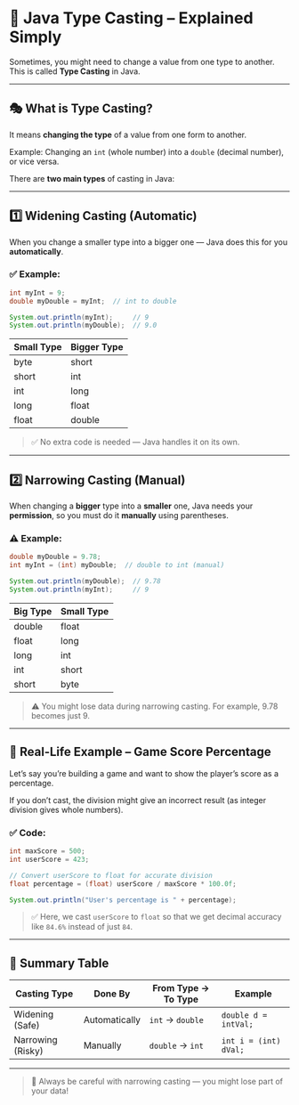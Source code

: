 
# 🔄 Java Type Casting – Explained Simply

Sometimes, you might need to change a value from one type to another. This is called **Type Casting** in Java.

---

## 🎭 What is Type Casting?

It means **changing the type** of a value from one form to another.

Example: Changing an `int` (whole number) into a `double` (decimal number), or vice versa.

There are **two main types** of casting in Java:

---

## 1️⃣ Widening Casting (Automatic)

When you change a smaller type into a bigger one — Java does this for you **automatically**.

### ✅ Example:
```java
int myInt = 9;
double myDouble = myInt;  // int to double

System.out.println(myInt);     // 9
System.out.println(myDouble);  // 9.0
````

| Small Type | Bigger Type |
| ---------- | ----------- |
| byte       | short       |
| short      | int         |
| int        | long        |
| long       | float       |
| float      | double      |

> ✅ No extra code is needed — Java handles it on its own.

---

## 2️⃣ Narrowing Casting (Manual)

When changing a **bigger** type into a **smaller** one, Java needs your **permission**, so you must do it **manually** using parentheses.

### ⚠️ Example:

```java
double myDouble = 9.78;
int myInt = (int) myDouble;  // double to int (manual)

System.out.println(myDouble);  // 9.78
System.out.println(myInt);     // 9
```

| Big Type | Small Type |
| -------- | ---------- |
| double   | float      |
| float    | long       |
| long     | int        |
| int      | short      |
| short    | byte       |

> ⚠️ You might lose data during narrowing casting. For example, 9.78 becomes just 9.

---

## 🧠 Real-Life Example – Game Score Percentage

Let’s say you’re building a game and want to show the player’s score as a percentage.

If you don’t cast, the division might give an incorrect result (as integer division gives whole numbers).

### ✅ Code:

```java
int maxScore = 500;
int userScore = 423;

// Convert userScore to float for accurate division
float percentage = (float) userScore / maxScore * 100.0f;

System.out.println("User's percentage is " + percentage);
```

> ✅ Here, we cast `userScore` to `float` so that we get decimal accuracy like `84.6%` instead of just `84`.

---

## 📌 Summary Table

| Casting Type      | Done By       | From Type → To Type | Example               |
| ----------------- | ------------- | ------------------- | --------------------- |
| Widening (Safe)   | Automatically | `int` → `double`    | `double d = intVal;`  |
| Narrowing (Risky) | Manually      | `double` → `int`    | `int i = (int) dVal;` |

---

> 🧪 Always be careful with narrowing casting — you might lose part of your data!

```

